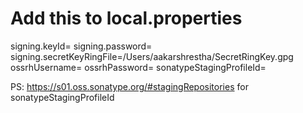 # Add this to local.properties

signing.keyId=
signing.password=
signing.secretKeyRingFile=/Users/aakarshrestha/SecretRingKey.gpg
ossrhUsername=
ossrhPassword=
sonatypeStagingProfileId=

PS: https://s01.oss.sonatype.org/#stagingRepositories for sonatypeStagingProfileId